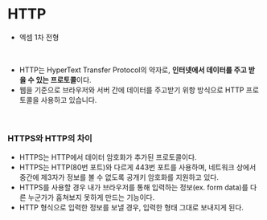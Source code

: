 # HTTP

- 엑셈 1차 전형

<br>

- HTTP는 HyperText Transfer Protocol의 약자로, **인터넷에서 데이터를 주고 받을 수 있는 프로토콜**이다.
- 웹을 기준으로 브라우저와 서버 간에 데이터를 주고받기 위항 방식으로 HTTP 프로토콜을 사용하고 있습니다.

<br>

### HTTPS와 HTTP의 차이

- HTTPS는 HTTP에서 데이터 암호화가 추가된 프로토콜이다.
- HTTPS는 HTTP(80번 포트)와 다르게 443번 포트를 사용하며, 네트워크 상에서 중간에 제3자가 정보를 볼 수 없도록 공개키 암호화를 지원하고 있다.
- HTTPS를 사용할 경우 내가 브라우저를 통해 입력하는 정보(ex. form data)를 다른 누군가가 훔쳐보지 못하게 만드는 기능이다.
- HTTP 형식으로 입력한 정보를 보낼 경우, 입력한 형태 그대로 보내지게 된다.
